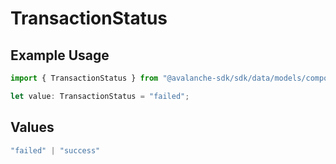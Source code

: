 # TransactionStatus

## Example Usage

```typescript
import { TransactionStatus } from "@avalanche-sdk/sdk/data/models/components";

let value: TransactionStatus = "failed";
```

## Values

```typescript
"failed" | "success"
```